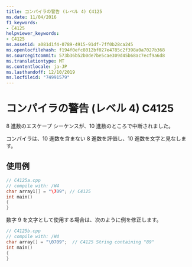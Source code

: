 ```yaml
---
title: コンパイラの警告 (レベル 4) C4125
ms.date: 11/04/2016
f1_keywords:
- C4125
helpviewer_keywords:
- C4125
ms.assetid: a081d1f4-0789-4915-91df-7ff0b28ca245
ms.openlocfilehash: f194f0efc8012bf027e4785c2f398a0a7027b368
ms.sourcegitcommit: 573b36b52b0de7be5cae309d45b68ac7ecf9a6d8
ms.translationtype: MT
ms.contentlocale: ja-JP
ms.lasthandoff: 12/10/2019
ms.locfileid: "74991579"
---
```

# <a name="compiler-warning-level-4-c4125"></a>コンパイラの警告 (レベル 4) C4125

8 進数のエスケープ シーケンスが、10 進数のところで中断されました。

コンパイラは、10 進数を含まない 8 進数を評価し、10 進数を文字と見なします。

## <a name="example"></a>使用例

```cpp
// C4125a.cpp
// compile with: /W4
char array1[] = "\709"; // C4125
int main()
{
}
```

数字 9 を文字として使用する場合は、次のように例を修正します。

```cpp
// C4125b.cpp
// compile with: /W4
char array[] = "\0709";  // C4125 String containing "89"
int main()
{
}
```
